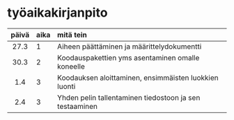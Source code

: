 # työaikakirjanpito

| päivä | aika | mitä tein  |
| :----:|:-----| :-----|
| 27.3  | 1    | Aiheen päättäminen ja määrittelydokumentti |
| 30.3  | 2    | Koodauspakettien yms asentaminen omalle koneelle |
| 1.4   | 3| Koodauksen aloittaminen, ensimmäisten luokkien luonti |
| 2.4   | 3| Yhden pelin tallentaminen tiedostoon ja sen testaaminen|
